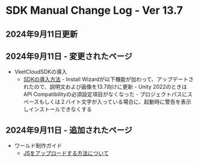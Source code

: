 # SDK Manual Change Log - Ver 13.7

## 2024年9月11日更新

## 2024年9月11日 - 変更されたページ

- VketCloudSDKの導入
  - [SDKの導入方法](https://vrhikky.github.io/VketCloudSDK_Documents/13.4/AboutVketCloudSDK/SetupSDK_external.html)
        - Install Wizardが以下機能が加わって、アップデートされたので、説明文および画像を13.7向けに更新
           - Unity 2022のときはAPI Compatibilityの必須設定項目がなくなった
           - プロジェクトパスにスペースもしくは２バイト文字が入っている場合に、起動時に警告を表示しインストールできなくする

## 2024年9月11日 - 追加されたページ

- ワールド制作ガイド
  - [JSをアップロードする方法について](https://vrhikky.github.io/VketCloudSDK_Documents/13.7/WorldMakingGuide/JsUpload.html)
